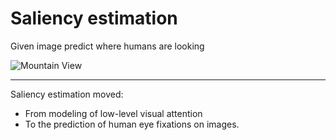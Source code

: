 # Saliency estimation

Given image predict where humans are looking

<img src="http://imagelab.ing.unimore.it/imagelab/uploadedImages/000243.jpg" 
     alt="Mountain View" 
     >
     
-----

Saliency estimation moved:
- From modeling of low-level visual attention 
- To the prediction of human eye fixations on images.
